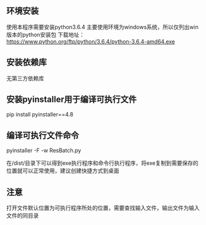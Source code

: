 ## 环境安装
使用本程序需要安装python3.6.4
主要使用环境为windows系统，所以仅列出win版本的python安装包
下载地址：
https://www.python.org/ftp/python/3.6.4/python-3.6.4-amd64.exe

## 安装依赖库
无第三方依赖库

## 安装pyinstaller用于编译可执行文件
pip install pyinstaller==4.8

## 编译可执行文件命令
pyinstaller -F -w ResBatch.py

在/dist/目录下可以得到exe执行程序和命令行执行程序，将exe复制到需要保存的位置就可以正常使用，建议创建快捷方式到桌面

## 注意
打开文件默认位置为可执行程序所处的位置，需要查找输入文件，输出文件为输入文件的同目录

